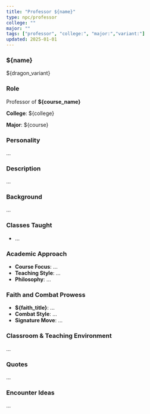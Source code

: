 ```yaml
---
title: "Professor ${name}"
type: npc/professor
college: ""
major: ""
tags: ["professor", "college:", "major:","variant:"]
updated: 2025-01-01
---
```

### ${name}

${dragon_variant}

### Role

Professor of **${course_name}**

**College**: ${college}

**Major**: ${course}

### Personality

...

### Description

...

### Background

...

### Classes Taught

- ...

### Academic Approach

- **Course Focus**: ...
- **Teaching Style**: ...
- **Philosophy**: ...

### Faith and Combat Prowess

- **${faith_title}**: ...
- **Combat Style**: ...
- **Signature Move**: ...

### Classroom & Teaching Environment

...

### Quotes

...

### Encounter Ideas

...
